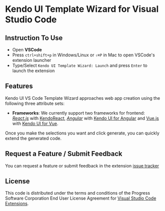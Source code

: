 # Kendo UI Template Wizard for Visual Studio Code

## Instruction To Use

- Open **VSCode**
- Press `ctrl+shift+p` in Windows/Linux or `⇧⌘P` in Mac to open VSCode's extension launcher
- Type/Select `Kendo UI Template Wizard: Launch` and press `Enter` to launch the extension

## Features

Kendo UI VS Code Template Wizard approaches web app creation using the following three attribute sets:

- **Frameworks**: We currently support two frameworks for frontend: _[React.js](https://reactjs.org/)_ with [KendoReact](https://www.telerik.com/kendo-react-ui/), _[Angular](https://angular.io/)_ with [Kendo UI for Angular](https://www.telerik.com/kendo-angular-ui) and [Vue.js](https://vuejs.org/) with [Kendo UI for Vue](https://www.telerik.com/kendo-vue-ui/).

Once you make the selections you want and click generate, you can quickly extend the generated code.

## Request a Feature / Submit Feedback

You can request a feature or submit feedback in the extension [issue tracker](https://github.com/telerik/kendo-vscode-extensions/issues)

## License

This code is distributed under the terms and conditions of the Progress Software Corporation End User License Agreement for [Visual Studio Code Extensions](https://github.com/telerik/kendo-vscode-extensions/tree/master/src/extension/LICENSE.md).
